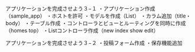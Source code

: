 アプリケーションを完成させよう３−１
・アプリケーション作成（sample_app）
・ホストを許可
・モデルを作成（List）
・カラム追加（title・body）
・テーブル作成
・コントローラとビューとルーティングを同時に作成（homes top）
・Listコントローラ作成（new index show edit）

アプリケーションを完成させよう３−２
・投稿フォーム作成
・保存機能追加
